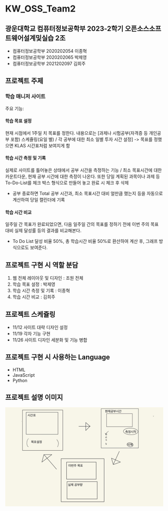# KW_OSS_Team2

## 광운대학교 컴퓨터정보공학부 2023-2학기 오픈소스소프트웨어설계및실습 2조

- 컴퓨터정보공학부 2020202054 이종혁
- 컴퓨터정보공학부 2020202065 박제영
- 컴퓨터정보공학부 2021202097 김희주

## 프로젝트 주제
### 학습 매니저 사이트

주요 기능:
#### 학습 목표 설정
현재 시점에서 1주일 치 목표를 정한다.
내용으로는
[과제나 시험공부(자격증 등 개인공부 포함) 스케쥴링(요일 별) / 각 공부에 대한 최소 일별 투자 시간 설정]
-> 목표를 정했으면 KLAS 시간표처럼 보여지게 함
#### 학습 시간 측정 및 기록
실제로 사이트를 틀어놓은 상태에서 공부 시간을 측정하는 기능 / 최소 목표시간에 대한 카운트다운, 현재 공부 시간에 대한 측정이 나온다.
또한 당일 계획된 과목이나 과제 등 To-Do-List를 체크 박스 형식으로 만들어 놓고 완료 시 체크 후 삭제
- 공부 종료하면 Total 공부 시간과, 최소 목표시간 대비 얼만큼 했는지 등을 자동으로 계산하여 당일 캘린더에 기록

#### 학습 시간 비교
일주일 간 목표가 완료되었으면, 다음 일주일 간의 목표를 정하기 전에 이번 주의 목표 대비 실제 달성률 등의 결과를 비교해본다.
- To Do List 달성 비율 50%, 총 학습시간 비율 50%로 환산하여 계산 후, 그래프 방식으로도 보여준다.

## 프로젝트 구현 시 역할 분담
1. 웹 전체 레이아웃 및 디자인 : 조원 전체
2. 학습 목표 설정 : 박제영
3. 학습 시간 측정 및 기록 : 이종혁
4. 학습 시간 비교 : 김희주

## 프로젝트 스케쥴링
- 11/12 사이트 대략 디자인 설정
- 11/19 각자 기능 구현
- 11/26 사이트 디자인 세분화 및 기능 병합

## 프로젝트 구현 시 사용하는 Language
- HTML
- JavaScript
- Python

## 프로젝트 설명 이미지
![project image](/image/주제설명.jpg)
